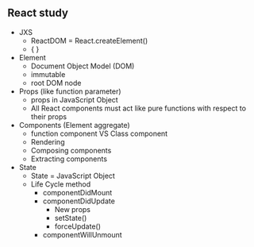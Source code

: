 ## React study

- JXS
  - ReactDOM = React.createElement()
  - { }
- Element
  - Document Object Model (DOM)
  - immutable
  - root DOM node
- Props (like function parameter)
  - props in JavaScript Object
  - All React components must act like pure functions with respect to their props
- Components (Element aggregate)
  - function component VS Class component
  - Rendering
  - Composing components
  - Extracting components
- State
  - State = JavaScript Object
  - Life Cycle method
    - componentDidMount
    - componentDidUpdate
      - New props
      - setState()
      - forceUpdate()
    - componentWillUnmount
